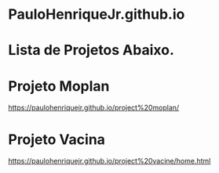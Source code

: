 # PauloHenriqueJr.github.io

# Lista de Projetos Abaixo.

# Projeto Moplan 

https://paulohenriquejr.github.io/project%20moplan/

# Projeto Vacina

https://paulohenriquejr.github.io/project%20vacine/home.html
